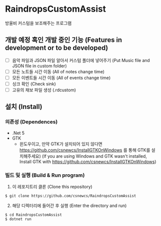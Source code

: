 # RaindropsCustomAssist
방울비 커스텀을 보조해주는 프로그램

## 개발 예정 혹인 개발 중인 기능 (Features in development or to be developed)
- [ ] 음악 파일과 JSON 파일 알아서 커스텀 폴더에 넣어주기 (Put Music file and JSON file in custom folder)
- [ ] 모든 노트들 시간 이동 (All of notes change time)
- [ ] 모든 이벤트들 시간 이동 (All of events change time)
- [ ] 싱크 확인 (Check sink)
- [ ] 고유의 채보 파일 생성 (.rdcustom)

## 설치 (Install)
### 의존성 (Dependences)
- .Net 5
- GTK
    - 윈도우이고, 만약 GTK가 설치되어 있지 않다면 https://github.com/csnewcs/InstallGTKOnWindows 를 통해 GTK를 설치해주세요)
      (If you are using Windows and GTK wasn't installed, Install GTK with https://github.com/csnewcs/InstallGTKOnWindows)

### 빌드 및 실행 (Build & Run program)
1. 이 레포지트리 클론 (Clone this repository)
```
$ git clone https://github.com/csnewcs/RaindropsCustomAssist
```

2. 해당 디렉터리에 들어간 후 실행 (Enter the directory and run)
```
$ cd RaindropsCustomAssist
$ dotnet run
```
